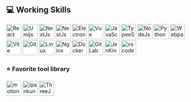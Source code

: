 ## 💻 Working Skills

<div style="flex" >
  <!-- 框架 -->
  <img alt="React" src="https://picgo-any.oss-cn-shanghai.aliyuncs.com/img/react.png" width="40" height="40" />
  <img alt="Umijs" src="https://picgo-any.oss-cn-shanghai.aliyuncs.com/img/umijs.png" width="40" height="40" />
  <img alt="NextJs" src="https://picgo-any.oss-cn-shanghai.aliyuncs.com/img/next-js-icon-512x512-zuauazrk.png"
    width="40" height="40" />
  <img alt="NestJs"
    src="https://picgo-any.oss-cn-shanghai.aliyuncs.com/img/68747470733a2f2f6e6573746a732e636f6d2f696d672f6c6f676f2d736d616c6c2e737667.svg"
    width="40" height="40" />
  <img alt="Electron" src="https://picgo-any.oss-cn-shanghai.aliyuncs.com/img/202303151233806.svg" width="40"
  height="40" />
  <img alt="Vue" src="https://picgo-any.oss-cn-shanghai.aliyuncs.com/img/202212291934382.png" width="40" height="40" />
  <!-- 语言 -->
  <img alt="JavaScript" src="https://picgo-any.oss-cn-shanghai.aliyuncs.com/img/202303151046343.svg" width="40"
    height="40" />
  <img alt="TypeeScript" src="https://picgo-any.oss-cn-shanghai.aliyuncs.com/img/typescript.png" width="40"
    height="40" />
  <img alt="NodeJs" src="https://picgo-any.oss-cn-shanghai.aliyuncs.com/img/node-js.png" width="40" height="40"
    style="" />
  <img alt="Python" src="https://picgo-any.oss-cn-shanghai.aliyuncs.com/img/python.png" width="40" height="40" />
  <!-- 构建工具 -->
  <img alt="Webpack" src="https://picgo-any.oss-cn-shanghai.aliyuncs.com/img/webpack.png" width="40" height="40" />
  <img alt="Vite" src="https://picgo-any.oss-cn-shanghai.aliyuncs.com/img/vitejs (1).svg" width="40" height="40" />
  <!-- 服务端工具 -->
  <img alt="Git" src="https://picgo-any.oss-cn-shanghai.aliyuncs.com/img/git.png" width="40" height="40" />
  <img alt="Linux" src="https://picgo-any.oss-cn-shanghai.aliyuncs.com/img/centos-logo.png" width="40" height="40" />
  <img alt="Nginx" src="https://picgo-any.oss-cn-shanghai.aliyuncs.com/img/nginx.png" width="40" height="40" />
  <img alt="Docker" src="https://picgo-any.oss-cn-shanghai.aliyuncs.com/img/202303151343053.svg" width="40" height="40" />
<!--   <img alt="Kubernetes" src="https://picgo-any.oss-cn-shanghai.aliyuncs.com/img/Kubernetes-icon-color.svg.png"
    width="40" height="40" /> -->
  <img alt="GitLab" src="https://picgo-any.oss-cn-shanghai.aliyuncs.com/img/5fc68cad3a3cf25b4e55da33_gitlab logo.png"
    width="40" height="40" />
  <img alt="JenKins" src="https://picgo-any.oss-cn-shanghai.aliyuncs.com/img/[Servant]Jenkins-vs-BM-A.png" width="40"
    height="40" />
  <!-- 代码工具 -->
  <img alt="vscode" src="https://picgo-any.oss-cn-shanghai.aliyuncs.com/img/202303151203383.svg" width="40"
    height="40" />
  <!-- <img alt="Google" src="https://picgo-any.oss-cn-shanghai.aliyuncs.com/img/202303151205484.png" width="40"
    height="40" />
  <img alt="Github" src="https://picgo-any.oss-cn-shanghai.aliyuncs.com/img/202303151237917.png" width="40"
    height="40" />
  <img alt="Figma" src="https://picgo-any.oss-cn-shanghai.aliyuncs.com/img/202303151209868.svg" width="40"
    height="40" /> -->
 </div>

### ⭐ Favorite tool library

<div style="flex" >
  <img alt="motion" src="https://picgo-any.oss-cn-shanghai.aliyuncs.com/img/202302201921872.png" width="40"
    height="40" />
  <img alt="qiankun"
    src="https://picgo-any.oss-cn-shanghai.aliyuncs.com/img/68747470733a2f2f67772e616c697061796f626a656374732e636f6d2f7a6f732f626d772d70726f642f38613734633164332d313666332d343731392d626536332d3135653436376136386132342f6b6d30637638766e5f773530305f683530302e706e67.png"
    width="40" height="40" />
  <img alt="ThreeJs" src="https://picgo-any.oss-cn-shanghai.aliyuncs.com/img/Three.js_Icon.svg.png" width="40"
    height="40" />
</div>